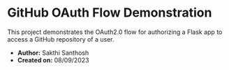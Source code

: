 # GitHub OAuth Flow Demonstration

This project demonstrates the OAuth2.0 flow for authorizing a Flask app to access a GitHub repository of a user.

- **Author:** Sakthi Santhosh
- **Created on:** 08/09/2023
